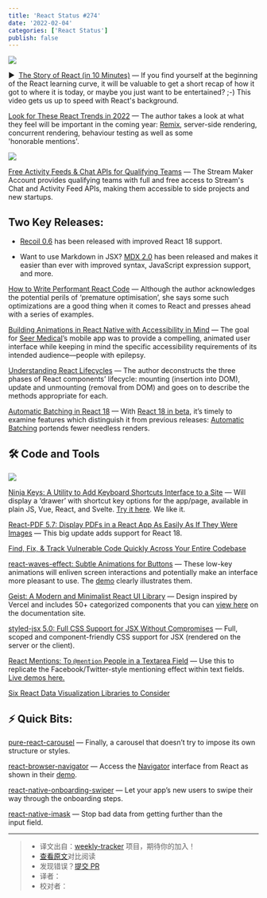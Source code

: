 ```yaml
---
title: 'React Status #274'
date: '2022-02-04'
categories: ['React Status']
publish: false
---
```


[![](https://res.cloudinary.com/cpress/image/upload/w_1280,e_sharpen:60/bk3ysckglctrp7pxfypi.jpg)](https://react.statuscode.com/link/119256/web)
<!--以上是预览信息，图片一张或限制百字左右，前者优先-->
<!-- more -->
▶  [The Story of React (in 10 Minutes)](https://react.statuscode.com/link/119256/web "www.youtube.com") — If you find yourself at the beginning of the React learning curve, it will be valuable to get a short recap of how it got to where it is today, or maybe you just want to be entertained? ;-) This video gets us up to speed with React's background.

[Look for These React Trends in 2022](https://react.statuscode.com/link/119257/web "www.chakshunyu.com") — The author takes a look at what they feel will be important in the coming year: [Remix](https://react.statuscode.com/link/119258/web), server-side rendering, concurrent rendering, behaviour testing as well as some 'honorable mentions'.

[![](https://copm.s3.amazonaws.com/2e466595.png)](https://react.statuscode.com/link/119259/web)

[Free Activity Feeds & Chat APIs for Qualifying Teams](https://react.statuscode.com/link/119259/web "getstream.io") — The Stream Maker Account provides qualifying teams with full and free access to Stream's Chat and Activity Feed APIs, making them accessible to side projects and new startups.

## **Two Key Releases:**

*   [Recoil 0.6](https://react.statuscode.com/link/119260/web) has been released with improved React 18 support.
    
*   Want to use Markdown in JSX? [MDX 2.0](https://react.statuscode.com/link/119261/web) has been released and makes it easier than ever with improved syntax, JavaScript expression support, and more.
    

[How to Write Performant React Code](https://react.statuscode.com/link/119262/web "www.developerway.com") — Although the author acknowledges the potential perils of ‘premature optimisation’, she says some such optimizations are a good thing when it comes to React and presses ahead with a series of examples.

[Building Animations in React Native with Accessibility in Mind](https://react.statuscode.com/link/119263/web "medium.com") — The goal for [Seer Medical](https://react.statuscode.com/link/119264/web)’s mobile app was to provide a compelling, animated user interface while keeping in mind the specific accessibility requirements of its intended audience—people with epilepsy.

[Understanding React Lifecycles](https://react.statuscode.com/link/119269/web "betterprogramming.pub") — The author deconstructs the three phases of React components’ lifecycle: mounting (insertion into DOM), update and unmounting (removal from DOM) and goes on to describe the methods appropriate for each.

[Automatic Batching in React 18](https://react.statuscode.com/link/119270/web "blog.bitsrc.io") — With [React 18 in beta](https://react.statuscode.com/link/119271/web), it’s timely to examine features which distinguish it from previous releases: [Automatic Batching](https://react.statuscode.com/link/119272/web) portends fewer needless renders.

## 🛠 Code and Tools

[![](https://res.cloudinary.com/cpress/image/upload/w_1280,e_sharpen:60/k9u2tvae2i4pqytu61m2.jpg)](https://react.statuscode.com/link/119273/web)

[Ninja Keys: A Utility to Add Keyboard Shortcuts Interface to a Site](https://react.statuscode.com/link/119273/web "github.com") — Will display a ‘drawer’ with shortcut key options for the app/page, available in plain JS, Vue, React, and Svelte. [Try it here](https://react.statuscode.com/link/119274/web). We like it.

[React-PDF 5.7: Display PDFs in a React App As Easily As If They Were Images](https://react.statuscode.com/link/119275/web "github.com") — This big update adds support for React 18.

[Find, Fix, & Track Vulnerable Code Quickly Across Your Entire Codebase](https://react.statuscode.com/link/119276/web "about.sourcegraph.com")

[react-waves-effect: Subtle Animations for Buttons](https://react.statuscode.com/link/119277/web "github.com") — These low-key animations will enliven screen interactions and potentially make an interface more pleasant to use. The [demo](https://react.statuscode.com/link/119278/web) clearly illustrates them.

[Geist: A Modern and Minimalist React UI Library](https://react.statuscode.com/link/119279/web "github.com") — Design inspired by Vercel and includes 50+ categorized components that you can [view here](https://react.statuscode.com/link/119280/web) on the documentation site.

[styled-jsx 5.0: Full CSS Support for JSX Without Compromises](https://react.statuscode.com/link/119281/web "github.com") — Full, scoped and component-friendly CSS support for JSX (rendered on the server or the client).

[React Mentions: To `@mention` People in a Textarea Field](https://react.statuscode.com/link/119282/web "github.com") — Use this to replicate the Facebook/Twitter-style mentioning effect within text fields. [Live demos here.](https://react.statuscode.com/link/119283/web)

[Six React Data Visualization Libraries to Consider](https://react.statuscode.com/link/119284/web)  

## ⚡️ Quick Bits:

[pure-react-carousel](https://react.statuscode.com/link/119285/web) — Finally, a carousel that doesn’t try to impose its own structure or styles.

[react-browser-navigator](https://react.statuscode.com/link/119286/web) — Access the [Navigator](https://react.statuscode.com/link/119287/web) interface from React as shown in their [demo](https://react.statuscode.com/link/119288/web).

[react-native-onboarding-swiper](https://react.statuscode.com/link/119289/web) — Let your app’s new users to swipe their way through the onboarding steps.

[react-native-imask](https://react.statuscode.com/link/119290/web) — Stop bad data from getting further than the input field.

---
> * 译文出自：[weekly-tracker](https://github.com/FEDarling/weekly-tracker) 项目，期待你的加入！
> * [查看原文](https://react.statuscode.com/issues/274)对比阅读
> * 发现错误？[提交 PR](https://github.com/FEDarling/weekly-tracker/blob/main/weeklys/react_status/274/README.md)
> * 译者：
> * 校对者：
